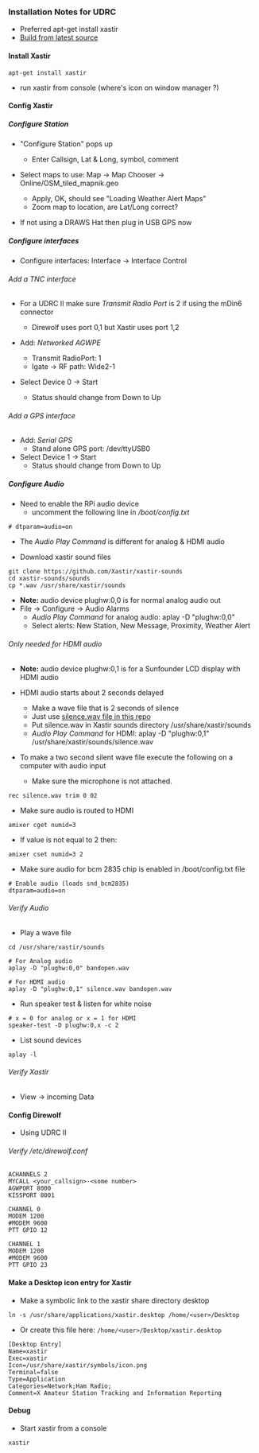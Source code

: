 ### Installation Notes for UDRC
* Preferred apt-get install xastir
* [Build from latest source](http://xastir.org/index.php/HowTo:Raspbian_Jessie)

#### Install Xastir

```
apt-get install xastir
```
* run xastir from console (where's icon on window manager ?)

#### Config Xastir
##### Configure Station
* "Configure Station" pops up
  * Enter Callsign, Lat & Long, symbol, comment

* Select maps to use: Map -> Map Chooser -> Online/OSM_tiled_mapnik.geo
  * Apply, OK, should see "Loading Weather Alert Maps"
  * Zoom map to location, are Lat/Long correct?
* If not using a DRAWS Hat then plug in USB GPS now

##### Configure interfaces
  * Configure interfaces: Interface -> Interface Control

###### Add a TNC interface
* For a UDRC II make sure _Transmit Radio Port_ is 2 if using the mDin6 connector
  * Direwolf uses port 0,1 but Xastir uses port 1,2

* Add: _Networked AGWPE_
  * Transmit RadioPort: 1
  * Igate -> RF path: Wide2-1
* Select Device 0 -> Start
  * Status should change from Down to Up

###### Add a GPS interface

* Add: _Serial GPS_
  * Stand alone GPS port: /dev/ttyUSB0
* Select Device 1 -> Start
  * Status should change from Down to Up

##### Configure Audio
* Need to enable the RPi audio device
  * uncomment the following line in _/boot/config.txt_
```
# dtparam=audio=on
```
* The _Audio Play Command_ is different for analog & HDMI audio

* Download xastir sound files
```
git clone https://github.com/Xastir/xastir-sounds
cd xastir-sounds/sounds
cp *.wav /usr/share/xastir/sounds
```
* **Note:** audio device plughw:0,0 is for normal analog audio out
* File -> Configure -> Audio Alarms
  * _Audio Play Command_ for analog audio: aplay -D "plughw:0,0"
  * Select alerts: New Station, New Message, Proximity, Weather Alert

###### Only needed for HDMI audio

* **Note:** audio device plughw:0,1 is for a Sunfounder LCD display with HDMI audio

* HDMI audio starts about 2 seconds delayed
  * Make a wave file that is 2 seconds of silence
  * Just use [silence.wav file in this repo](https://github.com/nwdigitalradio/n7nix/blob/master/xastir/silence.wav)
  * Put silence.wav in Xastir sounds directory /usr/share/xastir/sounds
  * _Audio Play Command_ for HDMI: aplay -D "plughw:0,1" /usr/share/xastir/sounds/silence.wav

* To make a two second silent wave file execute the following on a computer with audio input
  * Make sure the microphone is not attached.
```
rec silence.wav trim 0 02
```

* Make sure audio is routed to HDMI
```
amixer cget numid=3
```
* If value is not equal to 2 then:
```
amixer cset numid=3 2
```
* Make sure audio for bcm 2835 chip is enabled in /boot/config.txt file
```
# Enable audio (loads snd_bcm2835)
dtparam=audio=on
```

###### Verify Audio
* Play a wave file
```
cd /usr/share/xastir/sounds

# For Analog audio
aplay -D "plughw:0,0" bandopen.wav

# For HDMI audio
aplay -D "plughw:0,1" silence.wav bandopen.wav
```
* Run speaker test & listen for white noise
```
# x = 0 for analog or x = 1 for HDMI
speaker-test -D plughw:0,x -c 2
```
* List sound devices
```
aplay -l
```

###### Verify Xastir
* View -> incoming Data

#### Config Direwolf
* Using UDRC II

###### Verify /etc/direwolf.conf
```
ACHANNELS 2
MYCALL <your_callsign>-<some number>
AGWPORT 8000
KISSPORT 8001

CHANNEL 0
MODEM 1200
#MODEM 9600
PTT GPIO 12

CHANNEL 1
MODEM 1200
#MODEM 9600
PTT GPIO 23
```

#### Make a Desktop icon entry for Xastir
* Make a symbolic link to the xastir share directory desktop
```
ln -s /usr/share/applications/xastir.desktop /home/<user>/Desktop
```

* Or create this file here: `/home/<user>/Desktop/xastir.desktop`
```
[Desktop Entry]
Name=xastir
Exec=xastir
Icon=/usr/share/xastir/symbols/icon.png
Terminal=false
Type=Application
Categories=Network;Ham Radio;
Comment=X Amateur Station Tracking and Information Reporting
```

#### Debug

* Start xastir from a console
```
xastir
```